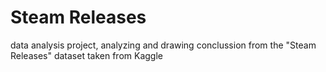 # Steam Releases
 data analysis project, analyzing and drawing conclussion from the "Steam Releases" dataset taken from Kaggle

